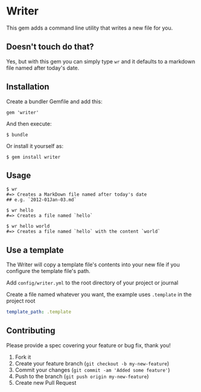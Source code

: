 # Writer

This gem adds a command line utility that writes a new file for you.

## Doesn't touch do that?

Yes, but with this gem you can simply type `wr` and it defaults to
a markdown file named after today's date.

## Installation

Create a bundler Gemfile and add this:

    gem 'writer'

And then execute:

    $ bundle

Or install it yourself as:

    $ gem install writer

## Usage

```
$ wr
#=> Creates a MarkDown file named after today's date
## e.g. `2012-01Jan-03.md`

$ wr hello
#=> Creates a file named `hello`

$ wr hello world
#=> Creates a file named `hello` with the content `world`
```

## Use a template

The Writer will copy a template file's contents into your new file
if you configure the template file's path.

Add `config/writer.yml` to the root directory of your project or journal

Create a file named whatever you want, the example uses `.template`
in the project root

```yml
template_path: .template
```

## Contributing

Please provide a spec covering your feature or bug fix, thank you!

1. Fork it
2. Create your feature branch (`git checkout -b my-new-feature`)
3. Commit your changes (`git commit -am 'Added some feature'`)
4. Push to the branch (`git push origin my-new-feature`)
5. Create new Pull Request
